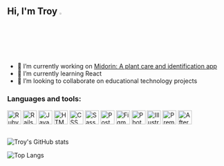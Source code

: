 ## Hi, I'm Troy  <img alt="waving" src="https://media.giphy.com/media/hvRJCLFzcasrR4ia7z/giphy.gif" width="2.5%"/>

- 🔭 I’m currently working on [Midorin: A plant care and identification app](https://www.google.com "Midorin")
- 🌱 I’m currently learning React
- 👯 I’m looking to collaborate on educational technology projects

### Languages and tools:
<p>
<img src="https://cdn.jsdelivr.net/gh/devicons/devicon/icons/ruby/ruby-original.svg" title="Ruby" width="32px"/>
<img src="https://cdn.jsdelivr.net/gh/devicons/devicon/icons/rails/rails-original-wordmark.svg" title="Rails" width="32px"/>
<img src="https://cdn.jsdelivr.net/gh/devicons/devicon/icons/javascript/javascript-original.svg" title="JavaScript" width="32px"/>
<img src="https://cdn.jsdelivr.net/gh/devicons/devicon/icons/html5/html5-original.svg" title="HTML" width="32px"/>
<img src="https://cdn.jsdelivr.net/gh/devicons/devicon/icons/css3/css3-original.svg" title="CSS" width="32px"/>
<img src="https://cdn.jsdelivr.net/gh/devicons/devicon/icons/sass/sass-original.svg" title="Sass" width="32px"/>
<img src="https://cdn.jsdelivr.net/gh/devicons/devicon/icons/postgresql/postgresql-original.svg" title="PostgreSQL" width="32px"/>
<img src="https://cdn.jsdelivr.net/gh/devicons/devicon/icons/figma/figma-original.svg" title="Figma" width="32px"/>
<img src="https://cdn.jsdelivr.net/gh/devicons/devicon/icons/photoshop/photoshop-plain.svg" title="Photoshop" width="32px"/>
<img src="https://cdn.jsdelivr.net/gh/devicons/devicon/icons/illustrator/illustrator-plain.svg" title="Illustrator" width="32px"/>
<img src="https://cdn.jsdelivr.net/gh/devicons/devicon/icons/premierepro/premierepro-original.svg" title="Premiere" width="32px"/>
<img src="https://cdn.jsdelivr.net/gh/devicons/devicon/icons/aftereffects/aftereffects-original.svg" title="After Effects" width="32px"/>
</p>

##
![Troy's GitHub stats](https://github-readme-stats.vercel.app/api?username=troyruss&count_private=true)

![Top Langs](https://github-readme-stats.vercel.app/api/top-langs/?username=troyruss)
<!--
**troyruss/troyruss** is a ✨ _special_ ✨ repository because its `README.md` (this file) appears on your GitHub profile.

Here are some ideas to get you started:
- 🤔 I’m looking for help with ...
- 💬 Ask me about ...
- 📫 How to reach me: ...
- 😄 Pronouns: ...
-->
